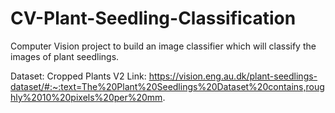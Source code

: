 # CV-Plant-Seedling-Classification
Computer Vision project to build an image classifier which will classify the images of plant seedlings.

Dataset: Cropped Plants V2
Link: https://vision.eng.au.dk/plant-seedlings-dataset/#:~:text=The%20Plant%20Seedlings%20Dataset%20contains,roughly%2010%20pixels%20per%20mm.
